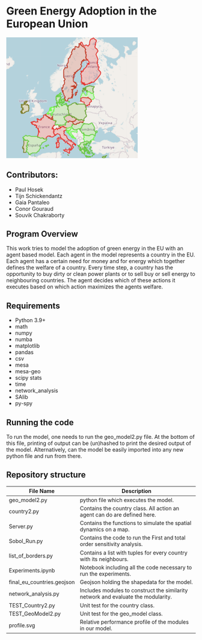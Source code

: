 # Green Energy Adoption in the European Union

<img src="Eu%20energy%20adoption.png" width="350" alt="alt text">


## Contributors:

* Paul Hosek
* Tijn Schickendantz
* Gaia Pantaleo
* Conor Gouraud
* Souvik Chakraborty


## Program Overview
This work tries to model the adoption of green energy in the EU with an agent based model. 
Each agent in the model represents a country in the EU. Each agent has a certain need for money and for energy
which together defines the welfare of a country. Every time step, a country has the opportunity to buy dirty or clean power plants
or to sell buy or sell energy to neighbouring countries. The agent decides which of these actions it executes based on which action
maximizes the agents welfare.


## Requirements
* Python 3.9+
* math
* numpy
* numba
* matplotlib
* pandas
* csv
* mesa
* mesa-geo
* scipy stats
* time
* network_analysis
* SAlib
* py-spy

## Running the code

To run the model, one needs to run the geo_model2.py file. At the bottom of this file, printing of output can be (un)hashed 
to print the desired output of the model. Alternatively, can the model be easily imported into any new python file and run from there.


## Repository structure


| File Name           | Description                                                                                                                                                                                          |
|---------------------|------------------------------------------------------------------------------------------------------------------------------------------------------------------------------------------------------|
|geo_model2.py| python file which executes the model.|
|country2.py| Contains the country class. All action an agent can do are defined here.|
|Server.py| Contains the functions to simulate the spatial dynamics on a map.|
|Sobol_Run.py| Contains the code to run the First and total order sensitivity analysis.|
|list_of_borders.py| Contains a list with tuples for every country with its neighbours.|
|Experiments.ipynb|Notebook including all the code necessary to run the experiments.|
|final_eu_countries.geojson| Geojson holding the shapedata for the model.|
|network_analysis.py| Includes modules to construct the similarity network and evaluate the modularity.|
|TEST_Country2.py| Unit test for the country class.|
|TEST_GeoModel2.py| Unit test for the geo_model class.|
|profile.svg| Relative performance profile of the modules in our model.|

